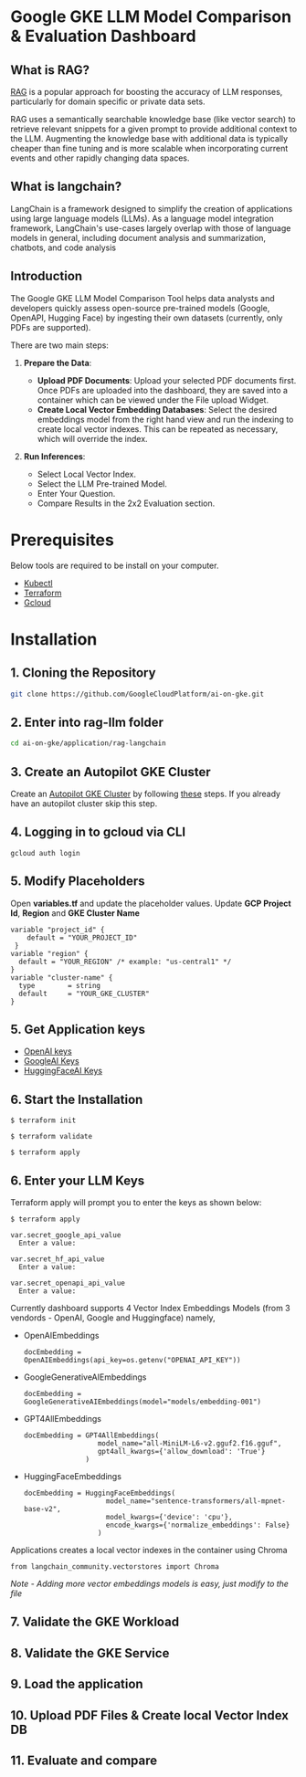 # Google GKE LLM Model Comparison & Evaluation Dashboard

## What is RAG?
[RAG](https://cloud.google.com/blog/products/ai-machine-learning/rag-with-databases-on-google-cloud) is a popular approach for boosting the accuracy of LLM responses, particularly for domain specific or private data sets.

RAG uses a semantically searchable knowledge base (like vector search) to retrieve relevant snippets for a given prompt to provide additional context to the LLM. Augmenting the knowledge base with additional data is typically cheaper than fine tuning and is more scalable when incorporating current events and other rapidly changing data spaces.

## What is langchain?
LangChain is a framework designed to simplify the creation of applications using large language models (LLMs). As a language model integration framework, LangChain's use-cases largely overlap with those of language models in general, including document analysis and summarization, chatbots, and code analysis

## Introduction

The Google GKE LLM Model Comparison Tool helps data analysts and developers quickly assess open-source pre-trained models (Google, OpenAPI, Hugging Face) by ingesting their own datasets (currently, only PDFs are supported).

There are two main steps:

1. **Prepare the Data**:
   - **Upload PDF Documents**: Upload your selected PDF documents first. Once PDFs are uploaded into the dashboard, they are saved into a container which can be viewed under the File upload Widget.
   - **Create Local Vector Embedding Databases**: Select the desired embeddings model from the right hand view and run the indexing to create local vector indexes. This can be repeated as necessary, which will override the index.
   
2. **Run Inferences**:
   - Select Local Vector Index.
   - Select the LLM Pre-trained Model.
   - Enter Your Question.
   - Compare Results in the 2x2 Evaluation section.

# Prerequisites

Below tools are required to be install on your computer.

* [Kubectl](https://kubernetes.io/docs/tasks/tools/#kubectl)
* [Terraform](https://developer.hashicorp.com/terraform/tutorials/aws-get-started/install-cli)
* [Gcloud](https://cloud.google.com/sdk/docs/install)

# Installation

## 1. Cloning the Repository

```bash
git clone https://github.com/GoogleCloudPlatform/ai-on-gke.git
```

## 2. Enter into rag-llm folder

```bash
cd ai-on-gke/application/rag-langchain
```
## 3. Create an Autopilot GKE Cluster

Create an [Autopilot GKE Cluster]((https://cloud.google.com/kubernetes-engine/docs/how-to/creating-an-autopilot-cluster)) by following [these](https://cloud.google.com/kubernetes-engine/docs/how-to/creating-an-autopilot-cluster) steps. If you already have an autopilot cluster skip this step.

## 4. Logging in to gcloud via CLI

```
gcloud auth login
```

## 5. Modify Placeholders

Open **variables.tf** and update the placeholder values. Update **GCP Project Id**, **Region** and **GKE Cluster Name**

```
variable "project_id" {
    default = "YOUR_PROJECT_ID"
 }
variable "region" {
  default = "YOUR_REGION" /* example: "us-central1" */
}
variable "cluster-name" {
  type        = string
  default     = "YOUR_GKE_CLUSTER"
}
```

## 5. Get Application keys

* [OpenAI keys](https://help.openai.com/en/articles/4936850-where-do-i-find-my-openai-api-key)
* [GoogleAI Keys](https://aistudio.google.com/app/apikey)
* [HuggingFaceAI Keys](https://aistudio.google.com/app/apikey)


## 6. Start the Installation

```
$ terraform init

$ terraform validate

$ terraform apply
```
## 6. Enter your LLM Keys

Terraform apply will prompt you to enter the keys as shown below:

```
$ terraform apply

var.secret_google_api_value
  Enter a value: 

var.secret_hf_api_value
  Enter a value: 

var.secret_openapi_api_value
  Enter a value: 
```

Currently dashboard supports 4 Vector Index Embeddings Models (from 3 vendords - OpenAI, Google and Huggingface) namely,

* OpenAIEmbeddings
  ```
  docEmbedding = OpenAIEmbeddings(api_key=os.getenv("OPENAI_API_KEY"))
  ``` 
* GoogleGenerativeAIEmbeddings
  ```
  docEmbedding = GoogleGenerativeAIEmbeddings(model="models/embedding-001")
  ```
* GPT4AllEmbeddings
  ```
  docEmbedding = GPT4AllEmbeddings(
                    model_name="all-MiniLM-L6-v2.gguf2.f16.gguf",
                    gpt4all_kwargs={'allow_download': 'True'}
                 )
  ```
* HuggingFaceEmbeddings
  ```
  docEmbedding = HuggingFaceEmbeddings(
                      model_name="sentence-transformers/all-mpnet-base-v2",
                      model_kwargs={'device': 'cpu'},
                      encode_kwargs={'normalize_embeddings': False}
                    )
  ```

Applications creates a local vector indexes in the container using Chroma

```
from langchain_community.vectorstores import Chroma
```

*Note - Adding more vector embeddings models is easy, just modify to the file <TBD>*

## 7. Validate the GKE Workload
<TBD>

## 8. Validate the GKE Service
<TBD>

## 9. Load the application
<TBD>

## 10. Upload PDF Files & Create local Vector Index DB
<TBD>

## 11. Evaluate and compare
<TBD>